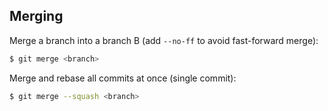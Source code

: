 ## Merging

Merge a branch into a branch B (add `--no-ff` to avoid fast-forward merge):

```bash
$ git merge <branch>
```

Merge and rebase all commits at once (single commit):

```bash
$ git merge --squash <branch>
```
